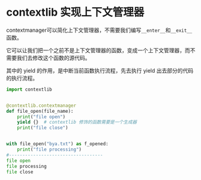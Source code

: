 # contextlib 实现上下文管理器

contextmanager可以简化上下文管理器，不需要我们编写`__enter__`和`__exit__`函数。

它可以让我们把一个之前不是上下文管理器的函数，变成一个上下文管理器，而不需要我们去修改这个函数的源代码。

其中的 yield 的作用，是中断当前函数执行流程，先去执行 yield 出去部分的代码的执行流程。


```python
import contextlib


@contextlib.contextmanager
def file_open(file_name):
    print("file open")
    yield {}  # contextlib 修饰的函数需要是一个生成器
    print("file close")


with file_open("bya.txt") as f_opened:
    print("file processing")
#-----------------------------------
file open
file processing
file close
```
